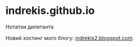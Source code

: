 # indrekis.github.io
Нотатки дилетанта

Новий хостинг мого блогу: [indrekis2.blogspot.com](https://indrekis2.blogspot.com/).

